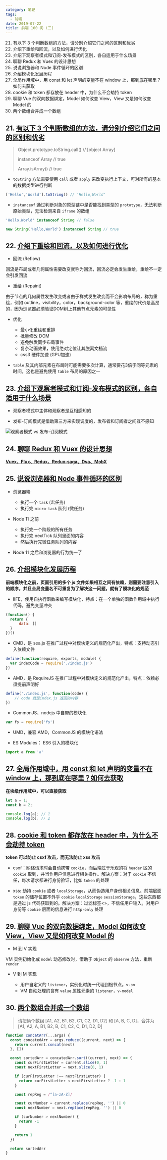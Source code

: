 ```yaml
---
category: 笔记
tags:
  - 前端
date: 2019-07-22
title: 前端 100 问 (三)
---
```


21. 有以下 3 个判断数组的方法，请分别介绍它们之间的区别和优劣
22. 介绍下重绘和回流，以及如何进行优化
23. 介绍下观察者模式和订阅-发布模式的区别，各自适用于什么场景
24. 聊聊 Redux 和 Vuex 的设计思想
25. 说说浏览器和 Node 事件循环的区别
26. 介绍模块化发展历程
27. 全局作用域中，用 const 和 let 声明的变量不在 window 上，那到底在哪里？如何去获取
28. cookie 和 token 都存放在 header 中，为什么不会劫持 token
29. 聊聊 Vue 的双向数据绑定，Model 如何改变 View，View 又是如何改变 Model 的
30. 两个数组合并成一个数组

<!-- more -->

## 21. [有以下 3 个判断数组的方法，请分别介绍它们之间的区别和优劣](https://github.com/Advanced-Frontend/Daily-Interview-Question/issues/23)

> Object.prototype.toString.call() // [object Array]
>
> instanceof Array // true
>
> Array.isArray() // true

* `toString` 方法需要使用 `call` 或者 `apply` 来改变执行上下文，可对所有的基本的数据类型进行判断

``` js
['Hello','World'].toString() // 'Hello,World'
```

* `instanceof` 通过判断对象的原型链中是否能找到类型的 `prototype`，无法判断原始类型，无法检测来自 `iframe` 的数组

``` js
'Hello,World' instanceof String // false

new String('Hello,World') instanceof String // true
```

## 22. [介绍下重绘和回流，以及如何进行优化](https://github.com/Advanced-Frontend/Daily-Interview-Question/issues/24)

* 回流 (Reflow)

回流是布局或者几何属性需要改变就称为回流，回流必定会发生重绘，重绘不一定会引发回流

* 重绘 (Repaint)

由于节点的几何属性发生改变或者由于样式发生改变而不会影响布局的，称为重绘，例如 outline，visibility，color，background-color 等，重绘的代价是高昂的，因为浏览器必须验证DOM树上其他节点元素的可见性

* 优化

  - 最小化重绘和重排
  - 批量修改 DOM
  - 避免触发同步布局事件
  - 复杂动画效果，使用绝对定位让其脱离文档流
  - css3 硬件加速 (GPU加速)

* `table` 及其内部元素在布局时可能需要多次计算，通常要花3倍于同等元素的时间，这也是避免使用 `table` 布局的原因之一

## 23. [介绍下观察者模式和订阅-发布模式的区别，各自适用于什么场景](https://github.com/Advanced-Frontend/Daily-Interview-Question/issues/25)

* 观察者模式中主体和观察者是互相感知的

* 发布-订阅模式是借助第三方来实现调度的，发布者和订阅者之间互不感知

![观察者模式 vs 发布-订阅模式](https://user-images.githubusercontent.com/18718461/53536375-228ba180-3b41-11e9-9737-d71f85040cfc.png)

## 24. [聊聊 Redux 和 Vuex 的设计思想](https://github.com/Advanced-Frontend/Daily-Interview-Question/issues/45)

**[Vuex、Flux、Redux、Redux-saga、Dva、MobX](https://zhuanlan.zhihu.com/p/53599723)**


## 25. [说说浏览器和 Node 事件循环的区别](https://github.com/Advanced-Frontend/Daily-Interview-Question/issues/26)

* 浏览器端
  
  - 执行一个 `task` (宏任务)
  - 执行完 `micro-task` 队列 (微任务)

* Node 11 之前
  
  - 执行完一个阶段的所有任务
  - 执行完 nextTick 队列里面的内容
  - 然后执行完微任务队列的内容

* Node 11 之后和浏览器的行为统一了

## 26. [介绍模块化发展历程](https://github.com/Advanced-Frontend/Daily-Interview-Question/issues/28)

**前端模块化之前，页面引用的多个 js 文件如果相互之间有依赖，则需要注意引入的顺序，并且全局变量名不可重复为了解决这一问题，就有了模块化的规范**

* IIFE，使用自执行函数来编写模块化，特点：在一个单独的函数作用域中执行代码，避免变量冲突

``` js
(function() {
  return {
	  data: []
  }
})()
```

* CMD，是 sea.js 在推广过程中对模块定义的规范化产出，特点：支持动态引入依赖文件

``` js
define(function(require, exports, module) {  
  var indexCode = require('./index.js')
})
```

* AMD，是 RequireJS 在推广过程中对模块定义的规范化产出，特点：依赖必须提前声明好

``` js
define('./index.js', function(code) {
	// code 就是index.js 返回的内容
})
```

* CommonJS，nodejs 中自带的模块化

``` js
var fs = require('fs')
```

* UMD，兼容 AMD，CommonJS 的模块化语法

* ES Modules： ES6 引入的模块化

``` js
import a from 'a'
```

## 27. [全局作用域中，用 const 和 let 声明的变量不在 window 上，那到底在哪里？如何去获取](https://github.com/Advanced-Frontend/Daily-Interview-Question/issues/30)

**在块级作用域中，可以直接获取**

``` js
let a = 1;
const b = 2;

console.log(a); // 1
console.log(b); // 2
```

## 28. [cookie 和 token 都存放在 header 中，为什么不会劫持 token](https://github.com/Advanced-Frontend/Daily-Interview-Question/issues/31)

**token 可以防止 csxf 攻击，而无法防止 xss 攻击**

* csxf：网络请求时会自动携带 `cookie`，而后端过于乐观的将 `header` 区的 `cookie` 取到，并当作用户信息进行相关操作。解决方案：对于 `cookie` 不信任，每次请求都进行身份验证，比如 `token` 的处理

* xss: 劫持 `cookie` 或者 `localStorage`，从而伪造用户身份相关信息。前端层面 `token` 的储存位置不外乎 `cookie` `localStorage` `sessionStorage`，这些东西都是通过 js 代码获取到的。解决方案：过滤标签<>，不信任用户输入，对用户身份等 `cookie` 层面的信息进行 `http-only` 处理

## 29. [聊聊 Vue 的双向数据绑定，Model 如何改变 View，View 又是如何改变 Model 的](https://github.com/Advanced-Frontend/Daily-Interview-Question/issues/34)

* M 到 V 实现

VM 实例初始化或 `model` 动态修改时，借助于 `Object` 的 `observe` 方法，重新 `render`

* V 到 M 实现

  - 用户自定义的 `listener`，实例化时统一代理到根节点，`v-on`
  - VM 自动处理的含有 `value` 属性元素的 `listener`，`v-model`

## 30. [两个数组合并成一个数组](https://github.com/Advanced-Frontend/Daily-Interview-Question/issues/39)

> 请把俩个数组 [A1, A2, B1, B2, C1, C2, D1, D2] 和 [A, B, C, D]，合并为 [A1, A2, A, B1, B2, B, C1, C2, C, D1, D2, D]

``` js
function concatArr(...args) {
  const concatedArr = args.reduce((current, next) => {
    return current.concat(next)
  }, [])

  const sortedArr = concatedArr.sort((current, next) => {
    const curFirstLetter = current.slice(0, 1)
    const nextFirstLetter = next.slice(0, 1)

    if (curFirstLetter !== nextFirstLetter) {
      return curFirstLetter < nextFirstLetter ? -1 : 1
    }

    const repReg = /^[a-zA-Z]/

    const curNumber = current.replace(repReg, '') || 0
    const nextNumber = next.replace(repReg, '') || 0

    if (curNumber > nextNumber) {
      return -1
    }

    return 1
  })

  return sortedArr
}
```
